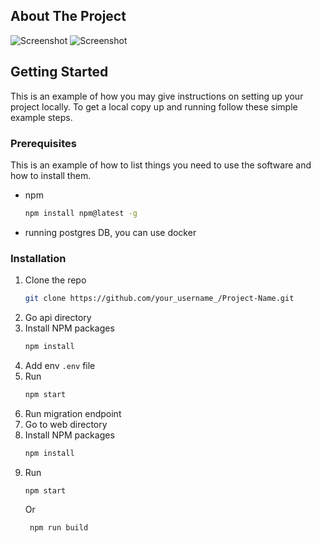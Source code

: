 ## About The Project

![Screenshot](https://github.com/AbdelrahmanZaytoun/scheduler/blob/master/first.png?raw=true)
![Screenshot](https://github.com/AbdelrahmanZaytoun/scheduler/blob/master/second.png?raw=true)

## Getting Started

This is an example of how you may give instructions on setting up your project locally.
To get a local copy up and running follow these simple example steps.

### Prerequisites

This is an example of how to list things you need to use the software and how to install them.

- npm
  ```sh
  npm install npm@latest -g
  ```
- running postgres DB, you can use docker

### Installation

1. Clone the repo
   ```sh
   git clone https://github.com/your_username_/Project-Name.git
   ```
2. Go api directory
3. Install NPM packages
   ```sh
   npm install
   ```
4. Add env `.env` file
5. Run
   ```sh
   npm start
   ```
6. Run migration endpoint
7. Go to web directory
8. Install NPM packages
   ```sh
   npm install
   ```
9. Run
   ```sh
   npm start
   ```
   Or
   ```sh
    npm run build
   ```
